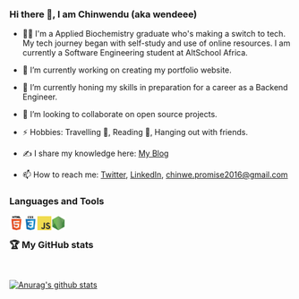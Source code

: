 ### Hi there 👋, I am Chinwendu (aka wendeee)

- 👩‍💻 I'm a Applied Biochemistry graduate who's making a switch to tech. My tech journey began with self-study 
      and use  of online resources. I am currently a Software Engineering student at AltSchool Africa.

- 🔭 I’m currently working on creating my portfolio website.

- 🌱 I’m currently honing my skills in preparation for a career as a Backend Engineer.

- 👯 I’m looking to collaborate on open source projects.

- ⚡ Hobbies: Travelling 🚀, Reading 📙, Hanging out with friends.

- ✍ I share my knowledge here: [My Blog](https://chinwendu.hashnode.dev/) 

- 📫 How to reach me: [Twitter](https://www.twitter.com/_ChinwenduE),   [LinkedIn](https://www.linkedin.com/in/enyinna-chinwendu-promise/),  chinwe.promise2016@gmail.com



### Languages and Tools

<img align="left" src="https://raw.githubusercontent.com/github/explore/80688e429a7d4ef2fca1e82350fe8e3517d3494d/topics/html/html.png" alt="HTML5 icon" width="25px">
<img align="left" src="https://raw.githubusercontent.com/github/explore/80688e429a7d4ef2fca1e82350fe8e3517d3494d/topics/css/css.png" alt="CSS3 icon" width="25px">
<img align="left" src="https://raw.githubusercontent.com/github/explore/80688e429a7d4ef2fca1e82350fe8e3517d3494d/topics/javascript/javascript.png" alt="JS icon" width="25px">
<img align="left" src="https://raw.githubusercontent.com/github/explore/80688e429a7d4ef2fca1e82350fe8e3517d3494d/topics/nodejs/nodejs.png" alt="JS icon" width="25px">
</br>



### 🏆 My GitHub stats

</br>

[![Anurag's github stats](https://github-readme-stats.vercel.app/api?username=wendeee&count_private=true&theme=algolia)](https://github.com/anuraghazra/github-readme-stats)

<!--
**wendeee/wendeee** is a ✨ _special_ ✨ repository because its `README.md` (this file) appears on your GitHub profile.

Here are some ideas to get you started:

- 🔭 I’m currently working on ...
- 🌱 I’m currently learning ...
- 👯 I’m looking to collaborate on ...
- 🤔 I’m looking for help with ...
- 💬 Ask me about ...
- 📫 How to reach me: ...
- 😄 Pronouns: ...
- ⚡ Fun fact: ...
-->
